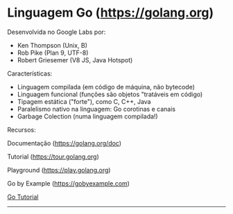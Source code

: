 Linguagem Go (https://golang.org)
=================================

Desenvolvida no Google Labs por: 
* Ken Thompson (Unix, B)
* Rob Pike (Plan 9, UTF-8)
* Robert Griesemer (V8 JS, Java Hotspot)

Características:
* Linguagem compilada (em código de máquina, não bytecode)
* Linguagem funcional (funções são objetos "tratáveis em código)
* Tipagem estática ("forte"), como C, C++, Java
* Paralelismo nativo na linguagem: Go corotinas e canais 
* Garbage Colection (numa linguagem compilada!)

Recursos:

Documentação (https://golang.org/doc)

Tutorial (https://tour.golang.org)

Playground (https://play.golang.org)

Go by Example (https://gobyexample.com)

[Go Tutorial](https://go-tour-br.appspot.com)

------------------------------------
